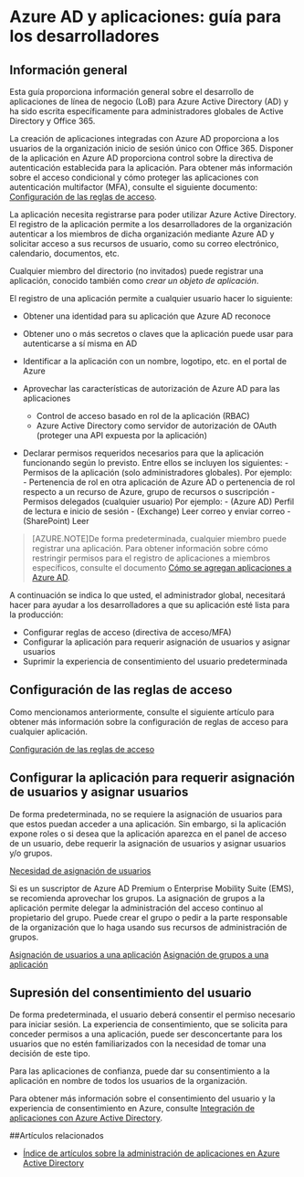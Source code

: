 <properties
	pageTitle="Azure AD y aplicaciones: guiar a los desarrolladores | Microsoft Azure"
	description="Escrito para los profesionales de TI, este artículo ofrece instrucciones para integrar las aplicaciones de Azure con Active Directory."
	services="active-directory"
	documentationCenter=""
	authors="kgremban"
	manager="stevenpo"
	editor=""/>

<tags
	ms.service="active-directory"
	ms.workload="identity"
	ms.tgt_pltfrm="na"
	ms.devlang="na"
	ms.topic="article"
	ms.date="02/09/2016"
	ms.author="kgremban"/>

# Azure AD y aplicaciones: guía para los desarrolladores

## Información general

Esta guía proporciona información general sobre el desarrollo de aplicaciones de línea de negocio (LoB) para Azure Active Directory (AD) y ha sido escrita específicamente para administradores globales de Active Directory y Office 365.

La creación de aplicaciones integradas con Azure AD proporciona a los usuarios de la organización inicio de sesión único con Office 365. Disponer de la aplicación en Azure AD proporciona control sobre la directiva de autenticación establecida para la aplicación. Para obtener más información sobre el acceso condicional y cómo proteger las aplicaciones con autenticación multifactor (MFA), consulte el siguiente documento: [Configuración de las reglas de acceso](active-directory-conditional-access-azuread-connected-apps.md).

La aplicación necesita registrarse para poder utilizar Azure Active Directory. El registro de la aplicación permite a los desarrolladores de la organización autenticar a los miembros de dicha organización mediante Azure AD y solicitar acceso a sus recursos de usuario, como su correo electrónico, calendario, documentos, etc.

Cualquier miembro del directorio (no invitados) puede registrar una aplicación, conocido también como *crear un objeto de aplicación*.

El registro de una aplicación permite a cualquier usuario hacer lo siguiente:

- Obtener una identidad para su aplicación que Azure AD reconoce
- Obtener uno o más secretos o claves que la aplicación puede usar para autenticarse a sí misma en AD
- Identificar a la aplicación con un nombre, logotipo, etc. en el portal de Azure
- Aprovechar las características de autorización de Azure AD para las aplicaciones
  - Control de acceso basado en rol de la aplicación (RBAC)
  - Azure Active Directory como servidor de autorización de OAuth (proteger una API expuesta por la aplicación)

- Declarar permisos requeridos necesarios para que la aplicación funcionando según lo previsto. Entre ellos se incluyen los siguientes:
	  - Permisos de la aplicación (solo administradores globales). Por ejemplo:
	    - Pertenencia de rol en otra aplicación de Azure AD o pertenencia de rol respecto a un recurso de Azure, grupo de recursos o suscripción
	  - Permisos delegados (cualquier usuario) Por ejemplo:
	    - (Azure AD) Perfil de lectura e inicio de sesión
	    - (Exchange) Leer correo y enviar correo
	    - (SharePoint) Leer

> [AZURE.NOTE]De forma predeterminada, cualquier miembro puede registrar una aplicación. Para obtener información sobre cómo restringir permisos para el registro de aplicaciones a miembros específicos, consulte el documento [Cómo se agregan aplicaciones a Azure AD](active-directory-how-applications-are-added.md#who-has-permission-to-add-applications-to-my-azure-ad-instance).

A continuación se indica lo que usted, el administrador global, necesitará hacer para ayudar a los desarrolladores a que su aplicación esté lista para la producción:

- Configurar reglas de acceso (directiva de acceso/MFA)
- Configurar la aplicación para requerir asignación de usuarios y asignar usuarios
- Suprimir la experiencia de consentimiento del usuario predeterminada

## Configuración de las reglas de acceso

Como mencionamos anteriormente, consulte el siguiente artículo para obtener más información sobre la configuración de reglas de acceso para cualquier aplicación.

[Configuración de las reglas de acceso](active-directory-conditional-access-azuread-connected-apps.md)

## Configurar la aplicación para requerir asignación de usuarios y asignar usuarios

De forma predeterminada, no se requiere la asignación de usuarios para que estos puedan acceder a una aplicación. Sin embargo, si la aplicación expone roles o si desea que la aplicación aparezca en el panel de acceso de un usuario, debe requerir la asignación de usuarios y asignar usuarios y/o grupos.

[Necesidad de asignación de usuarios](active-directory-applications-guiding-developers-requiring-user-assignment.md)

Si es un suscriptor de Azure AD Premium o Enterprise Mobility Suite (EMS), se recomienda aprovechar los grupos. La asignación de grupos a la aplicación permite delegar la administración del acceso continuo al propietario del grupo. Puede crear el grupo o pedir a la parte responsable de la organización que lo haga usando sus recursos de administración de grupos.

[Asignación de usuarios a una aplicación](active-directory-applications-guiding-developers-assigning-users.md) [Asignación de grupos a una aplicación](active-directory-applications-guiding-developers-assigning-groups.md)

## Supresión del consentimiento del usuario

De forma predeterminada, el usuario deberá consentir el permiso necesario para iniciar sesión. La experiencia de consentimiento, que se solicita para conceder permisos a una aplicación, puede ser desconcertante para los usuarios que no estén familiarizados con la necesidad de tomar una decisión de este tipo.

Para las aplicaciones de confianza, puede dar su consentimiento a la aplicación en nombre de todos los usuarios de la organización.

Para obtener más información sobre el consentimiento del usuario y la experiencia de consentimiento en Azure, consulte [Integración de aplicaciones con Azure Active Directory](active-directory-integrating-applications.md).

##Artículos relacionados

- [Índice de artículos sobre la administración de aplicaciones en Azure Active Directory](active-directory-apps-index.md)

<!---HONumber=AcomDC_0211_2016-->